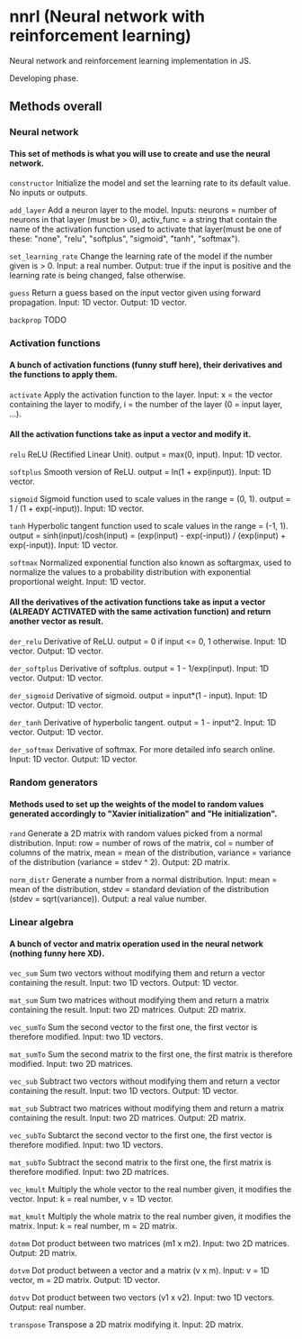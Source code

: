 # nnrl (Neural network with reinforcement learning)
Neural network and reinforcement learning implementation in JS.

Developing phase.

## Methods overall
### Neural network
#### This set of methods is what you will use to create and use the neural network.
```constructor``` Initialize the model and set the learning rate to its default value. No inputs or outputs.

```add_layer``` Add a neuron layer to the model. Inputs: neurons = number of neurons in that layer (must be > 0), activ_func = a string that contain the name of the activation function used to activate that layer(must be one of these: "none", "relu", "softplus", "sigmoid", "tanh", "softmax"). 

```set_learning_rate``` Change the learning rate of the model if the number given is > 0. Input: a real number. Output: true if the input is positive and the learning rate is being changed, false otherwise.

```guess``` Return a guess based on the input vector given using forward propagation. Input: 1D vector. Output: 1D vector.

```backprop``` TODO

### Activation functions
#### A bunch of activation functions (funny stuff here), their derivatives and the functions to apply them.
```activate``` Apply the activation function to the layer. Input: x = the vector containing the layer to modify, i = the number of the layer (0 = input layer, ...).

#### All the activation functions take as input a vector and modify it.
```relu``` ReLU (Rectified Linear Unit). output = max(0, input). Input: 1D vector.

```softplus``` Smooth version of ReLU. output = ln(1 + exp(input)). Input: 1D vector.

```sigmoid``` Sigmoid function used to scale values in the range = (0, 1). output = 1 / (1 + exp(-input)). Input: 1D vector.

```tanh``` Hyperbolic tangent function used to scale values in the range = (-1, 1). output = sinh(input)/cosh(input) = (exp(input) - exp(-input)) / (exp(input) + exp(-input)). Input: 1D vector.

```softmax``` Normalized exponential function also known as softargmax, used to normalize the values to a probability distribution with exponential proportional weight. Input: 1D vector.

#### All the derivatives of the activation functions take as input a vector (ALREADY ACTIVATED with the same activation function) and return another vector as result.
```der_relu``` Derivative of ReLU. output = 0 if input <= 0, 1 otherwise. Input: 1D vector. Output: 1D vector.

```der_softplus``` Derivative of softplus. output = 1 - 1/exp(input).  Input: 1D vector. Output: 1D vector.

```der_sigmoid``` Derivative of sigmoid. output = input*(1 - input). Input: 1D vector. Output: 1D vector.

```der_tanh``` Derivative of hyperbolic tangent. output = 1 - input^2. Input: 1D vector. Output: 1D vector.

```der_softmax``` Derivative of softmax. For more detailed info search online. Input: 1D vector. Output: 1D vector.

### Random generators
#### Methods used to set up the weights of the model to random values generated accordingly to "Xavier initialization" and "He initialization".
```rand``` Generate a 2D matrix with random values picked from a normal distribution. Input: row = number of rows of the matrix, col = number of columns of the matrix, mean = mean of the distribution, variance = variance of the distribution (variance = stdev ^ 2). Output: 2D matrix.

```norm_distr``` Generate a number from a normal distribution. Input: mean = mean of the distribution, stdev = standard deviation of the distribution (stdev = sqrt(variance)). Output: a real value number.

### Linear algebra
#### A bunch of vector and matrix operation used in the neural network (nothing funny here XD).
```vec_sum``` Sum two vectors without modifying them and return a vector containing the result. Input: two 1D vectors. Output: 1D vector.

```mat_sum``` Sum two matrices without modifying them and return a matrix containing the result. Input: two 2D matrices. Output: 2D matrix.

```vec_sumTo``` Sum the second vector to the first one, the first vector is therefore modified. Input: two 1D vectors.

```mat_sumTo``` Sum the second matrix to the first one, the first matrix is therefore modified. Input: two 2D matrices.

```vec_sub``` Subtract two vectors without modifying them and return a vector containing the result. Input: two 1D vectors. Output: 1D vector.

```mat_sub``` Subtract two matrices without modifying them and return a matrix containing the result. Input: two 2D matrices. Output: 2D matrix.

```vec_subTo``` Subtarct the second vector to the first one, the first vector is therefore modified. Input: two 1D vectors.

```mat_subTo``` Subtract the second matrix to the first one, the first matrix is therefore modified. Input: two 2D matrices.

```vec_kmult``` Multiply the whole vector to the real number given, it modifies the vector. Input: k = real number, v = 1D vector.

```mat_kmult``` Multiply the whole matrix to the real number given, it modifies the matrix. Input: k = real number, m = 2D matrix.

```dotmm``` Dot product between two matrices (m1 x m2). Input: two 2D matrices. Output: 2D matrix.

```dotvm``` Dot product between a vector and a matrix (v x m). Input: v = 1D vector, m = 2D matrix. Output: 1D vector.

```dotvv``` Dot product between two vectors (v1 x v2). Input: two 1D vectors. Output: real number.

```transpose``` Transpose a 2D matrix modifying it. Input: 2D matrix.
